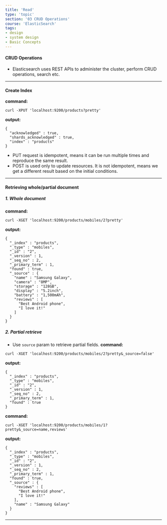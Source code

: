 ```yaml
---
title: 'Read'
type: 'topic'
section: '03 CRUD Operations'
course: 'ElasticSearch'
tags:
- design
- system design
- Basic Concepts
---
```

#### CRUD Operations
- Elasticsearch uses REST APIs to administer the cluster, perform CRUD operations, search etc.

---
#### Create Index
**command:**
```
curl -XPUT 'localhost:9200/products?pretty'
```

**output:**
```
{
  "acknowledged" : true,
  "shards_acknowledged" : true,
  "index" : "products"
}
```

- PUT request is idempotent, means it can be run multiple times and reproduce the same result.
- POST is used only to update resources. It is not idempotent, means we get a different result based on the initial conditions.

---
#### Retrieving whole/partial document
##### 1. Whole document
**command:**
```
curl -XGET 'localhost:9200/products/mobiles/2?pretty'
```

**output:**
```
{
  "_index" : "products",
  "_type" : "mobiles",
  "_id" : "2",
  "_version" : 1,
  "_seq_no" : 2,
  "_primary_term" : 1,
  "found" : true,
  "_source" : {
    "name" : "Samsung Galaxy",
    "camera" : "8MP",
    "storage" : "128GB",
    "display" : "5.2inch",
    "battery" : "1,500mAh",
    "reviews" : [
      "Best Android phone",
      "I love it!"
    ]
  }
}
```

##### 2. Partial retrieve
-  Use `source` param to retrieve partial fields.
**command:**
```
curl -XGET 'localhost:9200/products/mobiles/2?pretty&_source=false'
```

**output:**
```
{
  "_index" : "products",
  "_type" : "mobiles",
  "_id" : "2",
  "_version" : 1,
  "_seq_no" : 2,
  "_primary_term" : 1,
  "found" : true
}
```

**command:**
```
curl -XGET 'localhost:9200/products/mobiles/1?pretty&_source=name,reviews'
```

**output:**
```
{
  "_index" : "products",
  "_type" : "mobiles",
  "_id" : "2",
  "_version" : 1,
  "_seq_no" : 2,
  "_primary_term" : 1,
  "found" : true,
  "_source" : {
    "reviews" : [
      "Best Android phone",
      "I love it!"
    ],
    "name" : "Samsung Galaxy"
  }
}
```

---
